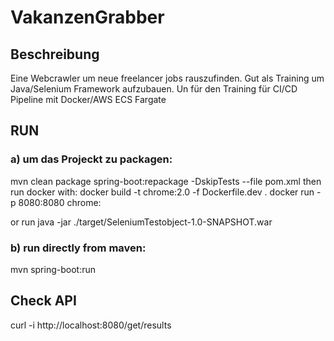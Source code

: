 # VakanzenGrabber
## Beschreibung
Eine Webcrawler um neue freelancer jobs rauszufinden.
Gut als Training um Java/Selenium Framework aufzubauen.
Un für den Training für CI/CD Pipeline mit Docker/AWS ECS Fargate

## RUN
### a) um das Projeckt zu packagen:
mvn clean package spring-boot:repackage -DskipTests --file pom.xml
then run docker with:
docker build -t chrome:2.0 -f Dockerfile.dev .
docker run -p 8080:8080 chrome:

or run 
java -jar ./target/SeleniumTestobject-1.0-SNAPSHOT.war

### b) run directly from maven:
mvn spring-boot:run


## Check API
curl -i http://localhost:8080/get/results

